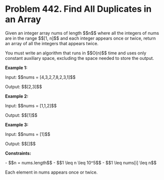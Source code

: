 # Problem 442. Find All Duplicates in an Array
<body>
<p>Given an integer array nums of length $$n$$ where all the integers of nums are in the range $$[1, n]$$ and each integer appears once or twice, return an array of all the integers that appears twice.</p>
<p>You must write an algorithm that runs in $$O(n)$$ time and uses only constant auxiliary space, excluding the space needed to store the output.</p>
<p><b>Example 1:</b></p>
<p>Input: $$nums = [4,3,2,7,8,2,3,1]$$</p>
<p>Output: $$[2,3]$$</p>
<p><b>Example 2:</b></p>
<p>Input: $$nums = [1,1,2]$$</p>
<p>Output: $$[1]$$</p>
<p><b>Example 3:</b></p>
<p>Input: $$nums = [1]$$</p>
<p>Output: $$[]$$</p>
<p><b>Constraints:</b></p>
- $$n = nums.length$$
- $$1 \leq n \leq 10^5$$
- $$1 \leq nums[i] \leq n$$
<p>Each element in nums appears once or twice.</p>
</body>
